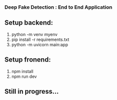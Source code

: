 ### Deep Fake Detection : End to End Application

## Setup backend: 
1. python -m venv myenv
2. pip install -r requirements.txt
3. python -m uvicorn main:app

## Setup fronend: 
1. npm install
2. npm run dev

## Still in progress...
